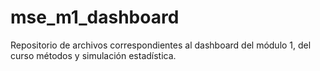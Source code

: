 # mse_m1_dashboard
Repositorio de archivos correspondientes al dashboard del módulo 1, del curso métodos y simulación estadística.
